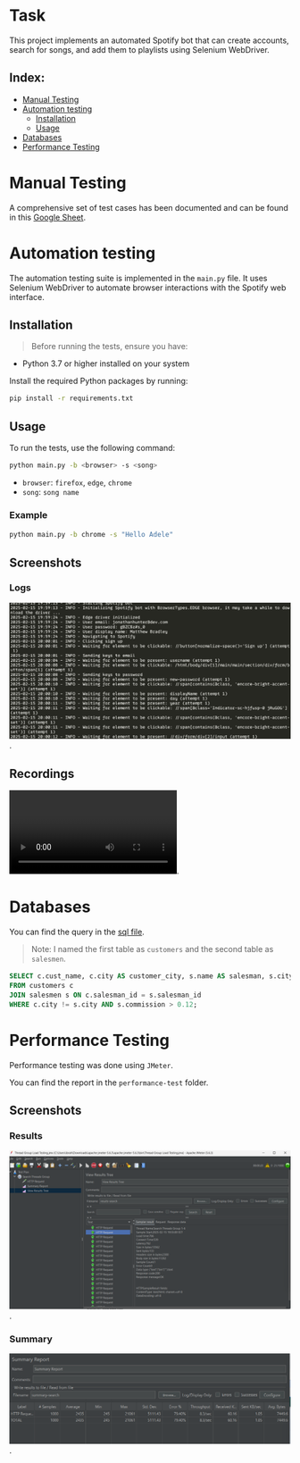 # Task 
This project implements an automated Spotify bot that can create accounts, search for songs, and add them to playlists using Selenium WebDriver.

## Index:

- [Manual Testing](#manual-testing)
- [Automation testing](#automation-testing)
    - [Installation](#installation)
    - [Usage](#usage)
- [Databases](#databases)
- [Performance Testing](#performance-testing)


# Manual Testing 
A comprehensive set of test cases has been documented and can be found in this [Google Sheet](https://docs.google.com/spreadsheets/d/1X8QXgY4T5NFVV59R50O2KzHoXRJv_4D5kBmYU5Dk4M0/edit?usp=sharing).


# Automation testing 
The automation testing suite is implemented in the `main.py` file. It uses Selenium WebDriver to automate browser interactions with the Spotify web interface.

## Installation

> Before running the tests, ensure you have:
- Python 3.7 or higher installed on your system

Install the required Python packages by running:

```bash
pip install -r requirements.txt
```

## Usage

To run the tests, use the following command:

```bash
python main.py -b <browser> -s <song>
```

- `browser`: `firefox`, `edge`, `chrome`
- `song`: `song name`

### Example

```bash
python main.py -b chrome -s "Hello Adele"
```

## Screenshots

### Logs

![Logs](./automation-task/screenshots/example-logs.png).


## Recordings

![recording](./automation-task/recording/Spotify.mp4).



# Databases

You can find the query in the [sql file](./database-task/sql_queries.sql).

> Note: I named the first table as `customers` and the second table as `salesmen`.

```sql
SELECT c.cust_name, c.city AS customer_city, s.name AS salesman, s.city AS salesman_city, s.commission
FROM customers c
JOIN salesmen s ON c.salesman_id = s.salesman_id
WHERE c.city != s.city AND s.commission > 0.12;
```

# Performance Testing

Performance testing was done using `JMeter`.

You can find the report in the `performance-test` folder.

## Screenshots

### Results

![Results](./performance-testing/screenshots/results.png).

### Summary

![Summary](./performance-testing/screenshots/summary.png).



